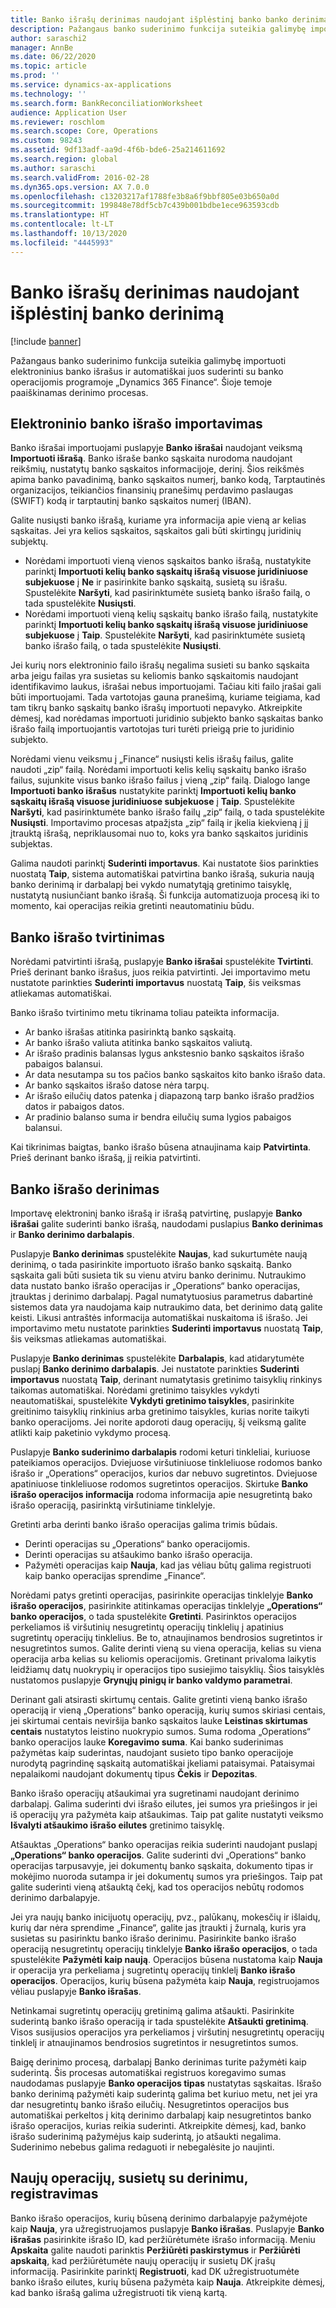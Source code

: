 ```yaml
---
title: Banko išrašų derinimas naudojant išplėstinį banko banko derinimą
description: Pažangaus banko suderinimo funkcija suteikia galimybę importuoti elektroninius banko išrašus ir automatiškai juos suderinti su banko operacijomis programoje „Microsoft“ „Dynamics 365 Finance“. Šioje temoje paaiškinamas derinimo procesas.
author: saraschi2
manager: AnnBe
ms.date: 06/22/2020
ms.topic: article
ms.prod: ''
ms.service: dynamics-ax-applications
ms.technology: ''
ms.search.form: BankReconciliationWorksheet
audience: Application User
ms.reviewer: roschlom
ms.search.scope: Core, Operations
ms.custom: 98243
ms.assetid: 9df13adf-aa9d-4f6b-bde6-25a214611692
ms.search.region: global
ms.author: saraschi
ms.search.validFrom: 2016-02-28
ms.dyn365.ops.version: AX 7.0.0
ms.openlocfilehash: c13203217af1788fe3b8a6f9bbf805e03b650a0d
ms.sourcegitcommit: 199848e78df5cb7c439b001bdbe1ece963593cdb
ms.translationtype: HT
ms.contentlocale: lt-LT
ms.lasthandoff: 10/13/2020
ms.locfileid: "4445993"
---
```

# <a name="reconcile-bank-statements-by-using-advanced-bank-reconciliation"></a>Banko išrašų derinimas naudojant išplėstinį banko derinimą

[!include [banner](../includes/banner.md)]

Pažangaus banko suderinimo funkcija suteikia galimybę importuoti elektroninius banko išrašus ir automatiškai juos suderinti su banko operacijomis programoje „Dynamics 365 Finance“. Šioje temoje paaiškinamas derinimo procesas.  

<a name="import-an-electronic-bank-statement"></a>Elektroninio banko išrašo importavimas
-----------------------------------

Banko išrašai importuojami puslapyje **Banko išrašai** naudojant veiksmą **Importuoti išrašą**. Banko išraše banko sąskaita nurodoma naudojant reikšmių, nustatytų banko sąskaitos informacijoje, derinį. Šios reikšmės apima banko pavadinimą, banko sąskaitos numerį, banko kodą, Tarptautinės organizacijos, teikiančios finansinių pranešimų perdavimo paslaugas (SWIFT) kodą ir tarptautinį banko sąskaitos numerį (IBAN). 

Galite nusiųsti banko išrašą, kuriame yra informacija apie vieną ar kelias sąskaitas. Jei yra kelios sąskaitos, sąskaitos gali būti skirtingų juridinių subjektų.

-   Norėdami importuoti vieną vienos sąskaitos banko išrašą, nustatykite parinktį **Importuoti kelių banko sąskaitų išrašą visuose juridiniuose subjekuose** į **Ne** ir pasirinkite banko sąskaitą, susietą su išrašu. Spustelėkite **Naršyti**, kad pasirinktumėte susietą banko išrašo failą, o tada spustelėkite **Nusiųsti**.
-   Norėdami importuoti vieną kelių sąskaitų banko išrašo failą, nustatykite parinktį **Importuoti kelių banko sąskaitų išrašą visuose juridiniuose subjekuose** į **Taip**. Spustelėkite **Naršyti**, kad pasirinktumėte susietą banko išrašo failą, o tada spustelėkite **Nusiųsti**.

Jei kurių nors elektroninio failo išrašų negalima susieti su banko sąskaita arba jeigu failas yra susietas su keliomis banko sąskaitomis naudojant identifikavimo laukus, išrašai nebus importuojami. Tačiau kiti failo įrašai gali būti importuojami. Tada vartotojas gauna pranešimą, kuriame teigiama, kad tam tikrų banko sąskaitų banko išrašų importuoti nepavyko. Atkreipkite dėmesį, kad norėdamas importuoti juridinio subjekto banko sąskaitas banko išrašo failą importuojantis vartotojas turi turėti prieigą prie to juridinio subjekto. 

Norėdami vienu veiksmu į „Finance“ nusiųsti kelis išrašų failus, galite naudoti „zip“ failą. Norėdami importuoti kelis kelių sąskaitų banko išrašo failus, sujunkite visus banko išrašo failus į vieną „zip“ failą. Dialogo lange **Importuoti banko išrašus** nustatykite parinktį **Importuoti kelių banko sąskaitų išrašą visuose juridiniuose subjekuose** į **Taip**. Spustelėkite **Naršyti**, kad pasirinktumėte banko išrašo failų „zip“ failą, o tada spustelėkite **Nusiųsti**. Importavimo procesas atpažįsta „zip“ failą ir įkelia kiekvieną į jį įtrauktą išrašą, nepriklausomai nuo to, koks yra banko sąskaitos juridinis subjektas.

Galima naudoti parinktį **Suderinti importavus**. Kai nustatote šios parinkties nuostatą **Taip**, sistema automatiškai patvirtina banko išrašą, sukuria naują banko derinimą ir darbalapį bei vykdo numatytąją gretinimo taisyklę, nustatytą nusiunčiant banko išrašą. Ši funkcija automatizuoja procesą iki to momento, kai operacijas reikia gretinti neautomatiniu būdu.

## <a name="validate-the-bank-statement"></a>Banko išrašo tvirtinimas
Norėdami patvirtinti išrašą, puslapyje **Banko išrašai** spustelėkite **Tvirtinti**. Prieš derinant banko išrašus, juos reikia patvirtinti. Jei importavimo metu nustatote parinkties **Suderinti importavus** nuostatą **Taip**, šis veiksmas atliekamas automatiškai. 

Banko išrašo tvirtinimo metu tikrinama toliau pateikta informacija.

-   Ar banko išrašas atitinka pasirinktą banko sąskaitą.
-   Ar banko išrašo valiuta atitinka banko sąskaitos valiutą.
-   Ar išrašo pradinis balansas lygus ankstesnio banko sąskaitos išrašo pabaigos balansui.
-   Ar data nesutampa su tos pačios banko sąskaitos kito banko išrašo data.
-   Ar banko sąskaitos išrašo datose nėra tarpų.
-   Ar išrašo eilučių datos patenka į diapazoną tarp banko išrašo pradžios datos ir pabaigos datos.
-   Ar pradinio balanso suma ir bendra eilučių suma lygios pabaigos balansui.

Kai tikrinimas baigtas, banko išrašo būsena atnaujinama kaip **Patvirtinta**. Prieš derinant banko išrašą, jį reikia patvirtinti.

## <a name="reconcile-the-bank-statement"></a>Banko išrašo derinimas
Importavę elektroninį banko išrašą ir išrašą patvirtinę, puslapyje **Banko išrašai** galite suderinti banko išrašą, naudodami puslapius **Banko derinimas** ir **Banko derinimo darbalapis**. 

Puslapyje **Banko derinimas** spustelėkite **Naujas**, kad sukurtumėte naują derinimą, o tada pasirinkite importuoto išrašo banko sąskaitą. Banko sąskaita gali būti susieta tik su vienu atviru banko derinimu. Nutraukimo data nustato banko išrašo operacijas ir „Operations“ banko operacijas, įtrauktas į derinimo darbalapį. Pagal numatytuosius parametrus dabartinė sistemos data yra naudojama kaip nutraukimo data, bet derinimo datą galite keisti. Likusi antraštės informacija automatiškai nuskaitoma iš išrašo. Jei importavimo metu nustatote parinkties **Suderinti importavus** nuostatą **Taip**, šis veiksmas atliekamas automatiškai. 

Puslapyje **Banko derinimas** spustelėkite **Darbalapis**, kad atidarytumėte puslapį **Banko derinimo darbalapis**. Jei nustatote parinkties **Suderinti importavus** nuostatą **Taip**, derinant numatytasis gretinimo taisyklių rinkinys taikomas automatiškai. Norėdami gretinimo taisykles vykdyti neautomatiškai, spustelėkite **Vykdyti gretinimo taisykles**, pasirinkite greitinimo taisyklių rinkinius arba gretinimo taisykles, kurias norite taikyti banko operacijoms. Jei norite apdoroti daug operacijų, šį veiksmą galite atlikti kaip paketinio vykdymo procesą. 

Puslapyje **Banko suderinimo darbalapis** rodomi keturi tinkleliai, kuriuose pateikiamos operacijos. Dviejuose viršutiniuose tinkleliuose rodomos banko išrašo ir „Operations“ operacijos, kurios dar nebuvo sugretintos. Dviejuose apatiniuose tinkleliuose rodomos sugretintos operacijos. Skirtuke **Banko išrašo operacijos informacija** rodoma informacija apie nesugretintą bako išrašo operaciją, pasirinktą viršutiniame tinklelyje. 

Gretinti arba derinti banko išrašo operacijas galima trimis būdais.

-   Derinti operacijas su „Operations“ banko operacijomis.
-   Derinti operacijas su atšaukimo banko išrašo operacija.
-   Pažymėti operacijas kaip **Nauja**, kad jas vėliau būtų galima registruoti kaip banko operacijas sprendime „Finance“.

Norėdami patys gretinti operacijas, pasirinkite operacijas tinklelyje **Banko išrašo operacijos**, pasirinkite atitinkamas operacijas tinklelyje **„Operations“ banko operacijos**, o tada spustelėkite **Gretinti**. Pasirinktos operacijos perkeliamos iš viršutinių nesugretintų operacijų tinklelių į apatinius sugretintų operacijų tinklelius. Be to, atnaujinamos bendrosios sugretintos ir nesugretintos sumos. Galite derinti vieną su viena operacija, kelias su viena operacija arba kelias su keliomis operacijomis. Gretinant privaloma laikytis leidžiamų datų nuokrypių ir operacijos tipo susiejimo taisyklių. Šios taisyklės nustatomos puslapyje **Grynųjų pinigų ir banko valdymo parametrai**.

Derinant gali atsirasti skirtumų centais. Galite gretinti vieną banko išrašo operaciją ir vieną „Operations“ banko operaciją, kurių sumos skiriasi centais, jei skirtumai centais neviršija banko sąskaitos lauke **Leistinas skirtumas centais** nustatytos leistino nuokrypio sumos. Suma rodoma „Operations“ banko operacijos lauke **Koregavimo suma**. Kai banko suderinimas pažymėtas kaip suderintas, naudojant susieto tipo banko operacijoje nurodytą pagrindinę sąskaitą automatiškai įkeliami pataisymai. Pataisymai nepalaikomi naudojant dokumentų tipus **Čekis** ir **Depozitas**. 

Banko išrašo operacijų atšaukimai yra sugretinami naudojant derinimo darbalapį. Galima suderinti dvi išrašo eilutes, jei sumos yra priešingos ir jei iš operacijų yra pažymėta kaip atšaukimas. Taip pat galite nustatyti veiksmo **Išvalyti atšaukimo išrašo eilutes** gretinimo taisyklę.

Atšauktas „Operations“ banko operacijas reikia suderinti naudojant puslapį **„Operations“ banko operacijos**. Galite suderinti dvi „Operations“ banko operacijas tarpusavyje, jei dokumentų banko sąskaita, dokumento tipas ir mokėjimo nuoroda sutampa ir jei dokumentų sumos yra priešingos. Taip pat galite suderinti vieną atšauktą čekį, kad tos operacijos nebūtų rodomos derinimo darbalapyje. 

Jei yra naujų banko inicijuotų operacijų, pvz., palūkanų, mokesčių ir išlaidų, kurių dar nėra sprendime „Finance“, galite jas įtraukti į žurnalą, kuris yra susietas su pasirinktu banko išrašo derinimu. Pasirinkite banko išrašo operaciją nesugretintų operacijų tinklelyje **Banko išrašo operacijos**, o tada spustelėkite **Pažymėti kaip naują**. Operacijos būsena nustatoma kaip **Nauja** ir operacija yra perkeliama į sugretintų operacijų tinklelį **Banko išrašo operacijos**. Operacijos, kurių būsena pažymėta kaip **Nauja**, registruojamos vėliau puslapyje **Banko išrašas**. 

Netinkamai sugretintų operacijų gretinimą galima atšaukti. Pasirinkite suderintą banko išrašo operaciją ir tada spustelėkite **Atšaukti gretinimą**. Visos susijusios operacijos yra perkeliamos į viršutinį nesugretintų operacijų tinklelį ir atnaujinamos bendrosios sugretintos ir nesugretintos sumos. 

Baigę derinimo procesą, darbalapį Banko derinimas turite pažymėti kaip suderintą.  Šis procesas automatiškai registruos koregavimo sumas naudodamas puslapyje **Banko operacijos tipas** nustatytas sąskaitas.  Išrašo banko derinimą pažymėti kaip suderintą galima bet kuriuo metu, net jei yra dar nesugretintų banko išrašo eilučių.  Nesugretintos operacijos bus automatiškai perkeltos į kitą derinimo darbalapį kaip nesugretintos banko išrašo operacijos, kurias reikia suderinti.  Atkreipkite dėmesį, kad, banko išrašo suderinimą pažymėjus kaip suderintą, jo atšaukti negalima.  Suderinimo nebebus galima redaguoti ir nebegalėsite jo naujinti.

## <a name="post-new-transactions-that-are-associated-with-the-reconciliation"></a>Naujų operacijų, susietų su derinimu, registravimas
Banko išrašo operacijos, kurių būseną derinimo darbalapyje pažymėjote kaip **Nauja**, yra užregistruojamos puslapyje **Banko išrašas**. Puslapyje **Banko išrašas** pasirinkite išrašo ID, kad peržiūrėtumėte išrašo informaciją. Meniu **Apskaita** galite naudoti parinktis **Peržiūrėti paskirstymus** ir **Peržiūrėti apskaitą**, kad peržiūrėtumėte naujų operacijų ir susietų DK įrašų informaciją. Pasirinkite parinktį **Registruoti**, kad DK užregistruotumėte banko išrašo eilutes, kurių būsena pažymėta kaip **Nauja**. Atkreipkite dėmesį, kad banko išrašą galima užregistruoti tik vieną kartą.



